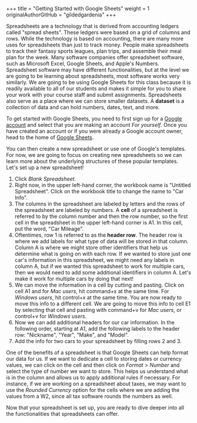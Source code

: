 +++
title = "Getting Started with Google Sheets"
weight = 1
originalAuthorGitHub = "gildedgardenia"
+++

Spreadsheets are a technology that is derived from accounting ledgers called "spread sheets". These ledgers were based on a grid of columns and rows. While the technology is based on accounting, there are many more uses for spreadsheets than just to track money. People make spreadsheets to track their fantasy sports leagues, plan trips, and assemble their meal plan for the week. Many software companies offer spreadsheet software, such as Microsoft Excel, Google Sheets, and Apple's Numbers. Spreadsheet software may have different functionalities, but at the level we are going to be learning about spreadsheets, most software works very similarly. We are going to be using Google Sheets for this class because it is readily available to all of our students and makes it simple for you to share your work with your course staff and submit assignments. Spreadsheets also serve as a place where we can store smaller datasets. A **dataset** is a collection of data and can hold numbers, dates, text, and more.

To get started with Google Sheets, you need to first sign up for a [Google account](https://support.google.com/accounts/answer/27441?hl=en) and select that you are making an account *For yourself*. Once you have created an account or if you were already a Google account owner, head to the home of [Google Sheets](https://sheets.google.com).

You can then create a new spreadsheet or use one of Google's templates. For now, we are going to focus on creating new spreadsheets so we can learn more about the underlying structures of these popular templates. Let's set up a new spreadsheet!

1. Click *Blank Spreadsheet*.
1. Right now, in the upper left-hand corner, the workbook name is "Untitled Spreadsheet". Click on the workbook title to change the name to "Car Info".
1. The columns in the spreadsheet are labeled by letters and the rows of the spreadsheet are labeled by numbers. A **cell** of a spreadsheet is referred to by the column number and then the row number, so the first cell in the spreadsheet in the upper left-hand corner is A1. In this cell, put the word, "Car Mileage".
1. Oftentimes, row 1 is referred to as the **header row**. The header row is where we add labels for what type of data will be stored in that column. Column A is where we might store other identifiers that help us determine what is going on with each row. If we wanted to store just one car's information in this spreadsheet, we might need any labels in column A, but if we wanted this spreadsheet to work for multiple cars, then we would need to add some additional identifiers in column A. Let's make it work for multiple cars by doing that next!
1. We can move the information in a cell by cutting and pasting. Click on cell A1 and for *Mac users*, hit command+x at the same time. For *Windows users*, hit control+x at the same time. You are now ready to move this info to a different cell. We are going to move this info to cell E1 by selecting that cell and pasting with command+v for *Mac users*, or control+v for *Windows users*. 
1. Now we can add additional headers for our car information. In the following order, starting at A1, add the following labels to the header row: "Nickname", "Year", "Make", and "Model".
1. Add the info for two cars to your spreadsheet by filling rows 2 and 3. 

One of the benefits of a spreadsheet is that Google Sheets can help format our data for us. If we want to dedicate a cell to storing dates or currency values, we can click on the cell and then click on *Format* > *Number* and select the type of number we want to store. This helps us understand what is in the column and allows us to apply additional rules if necessary. For instance, if we are working on a spreadsheet about taxes, we may want to use the *Rounded Currency* option for the cells where we are adding the values from a W2, since all tax software rounds the numbers as well.

Now that your spreadsheet is set up, you are ready to dive deeper into all the functionalities that spreadsheets can offer.